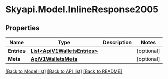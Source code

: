 
# Skyapi.Model.InlineResponse2005

## Properties

Name | Type | Description | Notes
------------ | ------------- | ------------- | -------------
**Entries** | [**List&lt;ApiV1WalletsEntries&gt;**](ApiV1WalletsEntries.md) |  | [optional] 
**Meta** | [**ApiV1WalletsMeta**](ApiV1WalletsMeta.md) |  | [optional] 

[[Back to Model list]](../README.md#documentation-for-models)
[[Back to API list]](../README.md#documentation-for-api-endpoints)
[[Back to README]](../README.md)

